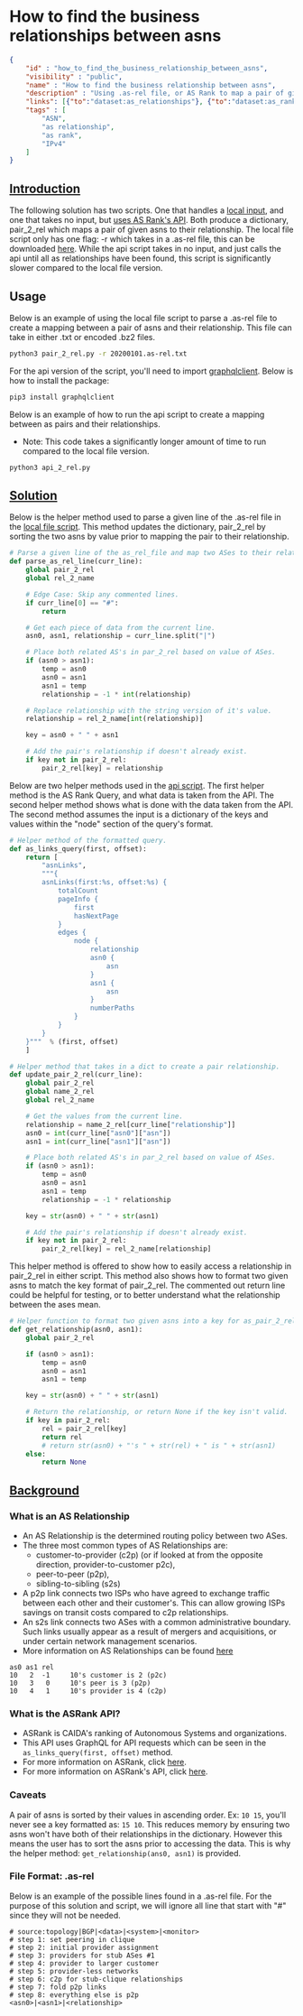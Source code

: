 # How to find the business relationships between asns

~~~json
{
    "id" : "how_to_find_the_business_relationship_between_asns",
    "visibility" : "public",
    "name" : "How to find the business relationship between asns",
    "description" : "Using .as-rel file, or AS Rank to map a pair of given asns to their relationship.",
    "links": [{"to":"dataset:as_relationships"}, {"to":"dataset:as_rank"}],
    "tags" : [
        "ASN",
        "as relationship",
        "as rank",
        "IPv4"
    ]   
}
~~~

## **<ins>Introduction</ins>**

The following solution has two scripts. One that handles a [local input](pair_2_rel.py), and one that takes no input, but [uses AS Rank's API](api_2_rel.py). Both produce a dictionary, pair_2_rel which maps a pair of given asns to their relationship. The local file script only has one flag: -r which takes in a .as-rel file, this can be downloaded [here](http://data.caida.org/datasets/as-relationships/serial-1//). While the api script takes in no input, and just calls the api until all as relationships have been found, this script is significantly slower compared to the local file version.

## Usage

Below is an example of using the local file script to parse a .as-rel file to create a mapping between a pair of asns and their relationship. This file can take in either .txt or encoded .bz2 files.

```bash
python3 pair_2_rel.py -r 20200101.as-rel.txt
```

For the api version of the script, you'll need to import [graphqlclient](https://pypi.org/project/graphqlclient/#description). Below is how to install the package:

```bash
pip3 install graphqlclient
```

Below is an example of how to run the api script to create a mapping between as pairs and their relationships. 
- Note: This code takes a significantly longer amount of time to run compared to the local file version.

```bash
python3 api_2_rel.py
```

## **<ins>Solution</ins>**

Below is the helper method used to parse a given line of the .as-rel file in the [local file script](pair_2_rel.py). This method updates the dictionary, pair_2_rel by sorting the two asns by value prior to mapping the pair to their relationship.

~~~Python
# Parse a given line of the as_rel_file and map two ASes to their relationship.
def parse_as_rel_line(curr_line):
    global pair_2_rel
    global rel_2_name

    # Edge Case: Skip any commented lines.
    if curr_line[0] == "#":
        return

    # Get each piece of data from the current line.
    asn0, asn1, relationship = curr_line.split("|")

    # Place both related AS's in par_2_rel based on value of ASes.
    if (asn0 > asn1):
        temp = asn0
        asn0 = asn1
        asn1 = temp
        relationship = -1 * int(relationship)

    # Replace relationship with the string version of it's value.
    relationship = rel_2_name[int(relationship)]

    key = asn0 + " " + asn1

    # Add the pair's relationship if doesn't already exist.
    if key not in pair_2_rel:
        pair_2_rel[key] = relationship
~~~

Below are two helper methods used in the [api script](api_2_rel.py). The first helper method is the AS Rank Query, and what data is taken from the API. The second helper method shows what is done with the data taken from the API. The second method assumes the input is a dictionary of the keys and values within the "node" section of the query's format. 

~~~Python
# Helper method of the formatted query.
def as_links_query(first, offset):
    return [
        "asnLinks",
        """{
        asnLinks(first:%s, offset:%s) {
            totalCount
            pageInfo {
                first
                hasNextPage
            }
            edges {
                node {
                    relationship
                    asn0 {
                        asn
                    }
                    asn1 {
                        asn
                    }
                    numberPaths
                }
            } 
        }
    }"""  % (first, offset)
    ]

# Helper method that takes in a dict to create a pair relationship.
def update_pair_2_rel(curr_line):
    global pair_2_rel
    global name_2_rel
    global rel_2_name

    # Get the values from the current line.
    relationship = name_2_rel[curr_line["relationship"]]
    asn0 = int(curr_line["asn0"]["asn"])
    asn1 = int(curr_line["asn1"]["asn"])

    # Place both related AS's in par_2_rel based on value of ASes.
    if (asn0 > asn1):
        temp = asn0
        asn0 = asn1
        asn1 = temp
        relationship = -1 * relationship

    key = str(asn0) + " " + str(asn1)

    # Add the pair's relationship if doesn't already exist.
    if key not in pair_2_rel:
        pair_2_rel[key] = rel_2_name[relationship]
~~~

This helper method is offered to show how to easily access a relationship in pair_2_rel in either script. This method also shows how to format two given asns to match the key format of pair_2_rel. The commented out return line could be helpful for testing, or to better understand what the relationship between the ases mean.

~~~Python
# Helper function to format two given asns into a key for as_pair_2_rel. 
def get_relationship(asn0, asn1):
    global pair_2_rel

    if (asn0 > asn1):
        temp = asn0
        asn0 = asn1
        asn1 = temp

    key = str(asn0) + " " + str(asn1)

    # Return the relationship, or return None if the key isn't valid.
    if key in pair_2_rel:
        rel = pair_2_rel[key]
        return rel
        # return str(asn0) + "'s " + str(rel) + " is " + str(asn1)
    else:
        return None
~~~

## **<ins>Background</ins>**

### What is an AS Relationship

- An AS Relationship is the determined routing policy between two ASes.
- The three most common types of AS Relationships are:
  - customer-to-provider (c2p) (or if looked at from the opposite direction,  provider-to-customer p2c),
  - peer-to-peer (p2p),
  - sibling-to-sibling (s2s)
- A p2p link connects two ISPs who have agreed to exchange traffic between each other and their customer's. This can allow growing ISPs savings on transit costs compared to c2p relationships.
- An s2s link connects two ASes with a common administrative boundary. Such links usually appear as a result of mergers and acquisitions, or under certain network management scenarios.
- More information on AS Relationships can be found [here](https://www.caida.org/data/as-relationships/)

~~~text
as0 as1 rel
10   2  -1     10's customer is 2 (p2c)
10   3   0     10's peer is 3 (p2p)
10   4   1     10's provider is 4 (c2p)
~~~

### What is the ASRank API?

- ASRank is CAIDA's ranking of Autonomous Systems and organizations.
- This API uses GraphQL for API requests which can be seen in the ```as_links_query(first, offset)``` method.
- For more information on ASRank, click [here](https://asrank.caida.org/).
- For more information on ASRank's API, click [here](https://api.asrank.caida.org/v2/docs).

### Caveats

A pair of asns is sorted by their values in ascending order. Ex: ```10 15```, you'll never see a key formatted as: ```15 10```. This reduces memory by ensuring two asns won't have both of their relationships in the dictionary. However this means the user has to sort the asns prior to accessing the data. This is why the helper method: ```get_relationship(ans0, asn1)``` is provided.

### File Format: .as-rel

Below is an example of the possible lines found in a .as-rel file. For the purpose of this solution and script, we will ignore all line that start with "#" since they will not be needed.

~~~text
# source:topology|BGP|<data>|<system>|<monitor>
# step 1: set peering in clique
# step 2: initial provider assignment
# step 3: providers for stub ASes #1
# step 4: provider to larger customer
# step 5: provider-less networks
# step 6: c2p for stub-clique relationships
# step 7: fold p2p links
# step 8: everything else is p2p
<asn0>|<asn1>|<relationship>
~~~
